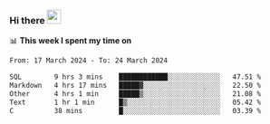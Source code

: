 ### Hi there <a href="https://www.gautamkrishnar.com/"><img src="https://media.giphy.com/media/hvRJCLFzcasrR4ia7z/giphy.gif" width="25px"></a>

📊 **This week I spent my time on**

<!--START_SECTION:waka-->

```txt
From: 17 March 2024 - To: 24 March 2024

SQL        9 hrs 3 mins    ████████████░░░░░░░░░░░░░   47.51 %
Markdown   4 hrs 17 mins   █████▓░░░░░░░░░░░░░░░░░░░   22.50 %
Other      4 hrs 1 min     █████▒░░░░░░░░░░░░░░░░░░░   21.08 %
Text       1 hr 1 min      █▒░░░░░░░░░░░░░░░░░░░░░░░   05.42 %
C          38 mins         █░░░░░░░░░░░░░░░░░░░░░░░░   03.39 %
```

<!--END_SECTION:waka-->
